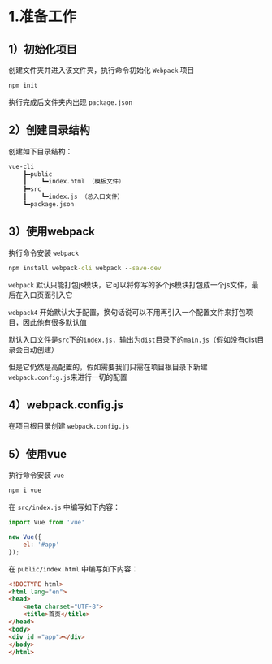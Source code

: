 <crumbs config-path="zh/study/study-Vue-FreeHandCreateVueCli/_config.js"/>

# 1.准备工作

## 1）初始化项目

创建文件夹并进入该文件夹，执行命令初始化 `Webpack` 项目

```cmd
npm init
```

执行完成后文件夹内出现 `package.json`

## 2）创建目录结构

创建如下目录结构：

```txt
vue-cli
    ┣━public
    ┃    ┗━index.html （模板文件）
    ┣━src
    ┃    ┗━index.js （总入口文件）
    ┗━package.json
```

## 3）使用webpack

执行命令安装 `webpack`

```cmd
npm install webpack-cli webpack --save-dev
```

`webpack` 默认只能打包js模块，它可以将你写的多个js模块打包成一个js文件，最后在入口页面引入它

`webpack4` 开始默认大于配置，换句话说可以不用再引入一个配置文件来打包项目，因此他有很多默认值

默认入口文件是`src`下的`index.js`，输出为`dist`目录下的`main.js`（假如没有dist目录会自动创建）

但是它仍然是高配置的，假如需要我们只需在项目根目录下新建`webpack.config.js`来进行一切的配置

## 4）webpack.config.js

在项目根目录创建 `webpack.config.js`

## 5）使用vue

执行命令安装 `vue`

```cmd
npm i vue
```

在 `src/index.js` 中编写如下内容：

```js
import Vue from 'vue'

new Vue({
    el: '#app'
});
```

在 `public/index.html` 中编写如下内容：

```html
<!DOCTYPE html>
<html lang="en">
<head>
    <meta charset="UTF-8">
    <title>首页</title>
</head>
<body>
<div id ="app"></div>
</body>
</html>
```
